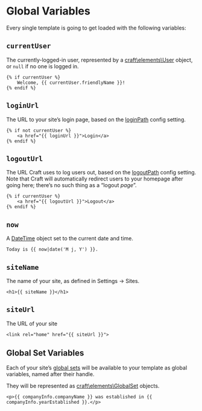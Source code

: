# Global Variables

Every single template is going to get loaded with the following variables:

## `currentUser`

The currently-logged-in user, represented by a [craft\elements\User](https://docs.craftcms.com/api/v3/craft-elements-user.html) object, or `null` if no one is logged in.

```twig
{% if currentUser %}
    Welcome, {{ currentUser.friendlyName }}!
{% endif %}
```

## `loginUrl`

The URL to your site’s login page, based on the [loginPath](https://docs.craftcms.com/api/v3/craft-config-generalconfig.html#$loginPath-detail) config setting.

```twig
{% if not currentUser %}
    <a href="{{ loginUrl }}">Login</a>
{% endif %}
```

## `logoutUrl`

The URL Craft uses to log users out, based on the [logoutPath](https://docs.craftcms.com/api/v3/craft-config-generalconfig.html#$logoutPath-detail) config setting. Note that Craft will automatically redirect users to your homepage after going here; there’s no such thing as a “logout _page_”.

```twig
{% if currentUser %}
    <a href="{{ logoutUrl }}">Logout</a>
{% endif %}
```

## `now`

A [DateTime](http://php.net/manual/en/class.datetime.php) object set to the current date and time.

```twig
Today is {{ now|date('M j, Y') }}.
```

## `siteName`

The name of your site, as defined in Settings → Sites.

```twig
<h1>{{ siteName }}</h1>
```

## `siteUrl`

The URL of your site

```twig
<link rel="home" href="{{ siteUrl }}">
```

## Global Set Variables

Each of your site’s [global sets](../globals.md) will be available to your template as global variables, named after their handle.

They will be represented as [craft\elements\GlobalSet](https://docs.craftcms.com/api/v3/craft-elements-globalset.html) objects.

```twig
<p>{{ companyInfo.companyName }} was established in {{ companyInfo.yearEstablished }}.</p>
```
